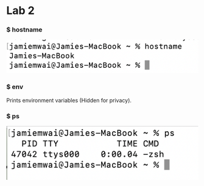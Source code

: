 # Lab 2
### $ hostname
![image](https://github.com/jamiemwai/EE-322/blob/main/Lab2Images/hostname.png)
### $ env
Prints environment variables (Hidden for privacy).
### $ ps
![image](https://github.com/jamiemwai/EE-322/blob/main/Lab2Images/ps.png)
